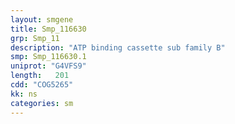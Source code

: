 ```yaml
---
layout: smgene
title: Smp_116630
grp: Smp_11
description: "ATP binding cassette sub family B"
smp: Smp_116630.1
uniprot: "G4VFS9"
length:   201
cdd: "COG5265"
kk: ns
categories: sm
---
```


